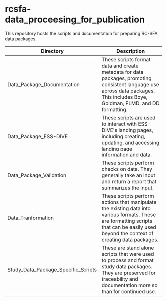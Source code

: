 # rcsfa-data_proceesing_for_publication  
This repository hosts the scripts and documentation for preparing RC-SFA data packages.

| Directory                           | Description                                                                                                                             
| --- | --- |
| Data_Package_Documentation          | These scripts format data and create metadata for data packages, promoting consistent language use across data packages. This includes Boye, Goldman, FLMD, and DD formatting.           |
| Data_Package_ESS-DIVE               | These scripts are used to interact with ESS-DIVE's landing pages, including creating, updating, and accessing landing page information and data.                                         |
| Data_Package_Validation             | These scripts perform checks on data. They generally take an input and return a report that summarizes the input.                                                                        |
| Data_Tranformation                  | These scripts perform actions that manipulate the existing data into various formats. These are formatting scripts that can be easily used beyond the context of creating data packages. |
| Study_Data_Package_Specific_Scripts | These are stand alone scripts that were used to process and format study data packages. They are preserved for traceability and documentation more so than for continued use.            |

